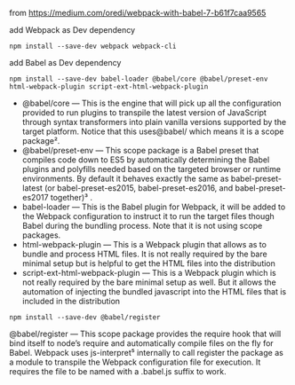 from https://medium.com/oredi/webpack-with-babel-7-b61f7caa9565


add Webpack as Dev dependency

```
npm install --save-dev webpack webpack-cli
```

add Babel as Dev dependency
```
npm install --save-dev babel-loader @babel/core @babel/preset-env html-webpack-plugin script-ext-html-webpack-plugin
```
- @babel/core — This is the engine that will pick up all the configuration provided to run plugins to transpile the latest version of JavaScript through syntax transformers into plain vanilla versions supported by the target platform. Notice that this uses@babel/ which means it is a scope package².
- @babel/preset-env — This scope package is a Babel preset that compiles code down to ES5 by automatically determining the Babel plugins and polyfills needed based on the targeted browser or runtime environments. By default it behaves exactly the same as babel-preset-latest (or babel-preset-es2015, babel-preset-es2016, and babel-preset-es2017 together)³ .
- babel-loader — This is the Babel plugin for Webpack, it will be added to the Webpack configuration to instruct it to run the target files though Babel during the bundling process. Note that it is not using scope packages.
- html-webpack-plugin — This is a Webpack plugin that allows as to bundle and process HTML files. It is not really required by the bare minimal setup but is helpful to get the HTML files into the distribution
- script-ext-html-webpack-plugin — This is a Webpack plugin which is not really required by the bare minimal setup as well. But it allows the automation of injecting the bundled javascript into the HTML files that is included in the distribution

```
npm install --save-dev @babel/register
```

@babel/register — This scope package provides the require hook that will bind itself to node’s require and automatically compile files on the fly for Babel. Webpack uses js-interpret⁵ internally to call register the package as a module to transpile the Webpack configuration file for execution. It requires the file to be named with a .babel.js suffix to work.